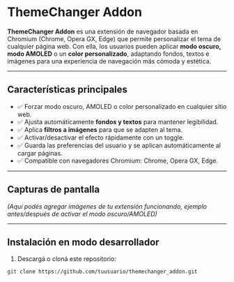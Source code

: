 # ThemeChanger Addon

**ThemeChanger Addon** es una extensión de navegador basada en Chromium (Chrome, Opera GX, Edge) que permite personalizar el tema de cualquier página web. Con ella, los usuarios pueden aplicar **modo oscuro, modo AMOLED** o un **color personalizado**, adaptando fondos, textos e imágenes para una experiencia de navegación más cómoda y estética.

---

## **Características principales**

- ✅ Forzar modo oscuro, AMOLED o color personalizado en cualquier sitio web.
- ✅ Ajusta automáticamente **fondos y textos** para mantener legibilidad.
- ✅ Aplica **filtros a imágenes** para que se adapten al tema.
- ✅ Activar/desactivar el efecto rápidamente con un toggle.
- ✅ Guarda las preferencias del usuario y se aplican automáticamente al cargar páginas.
- ✅ Compatible con navegadores Chromium: Chrome, Opera GX, Edge.

---

## **Capturas de pantalla**

*(Aquí podés agregar imágenes de tu extensión funcionando, ejemplo antes/después de activar el modo oscuro/AMOLED)*

---

## **Instalación en modo desarrollador**

1. Descargá o cloná este repositorio:
```bash
git clone https://github.com/tuusuario/themechanger_addon.git
